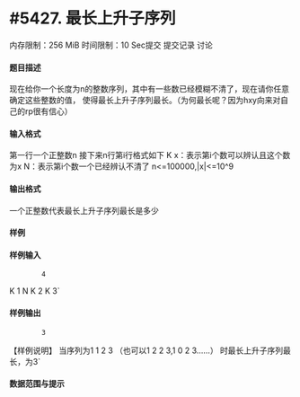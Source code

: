 
# #5427. 最长上升子序列
内存限制：256 MiB 时间限制：10 Sec提交 提交记录 讨论
#### 题目描述
现在给你一个长度为n的整数序列，其中有一些数已经模糊不清了，现在请你任意确定这些整数的值，
使得最长上升子序列最长。（为何最长呢？因为hxy向来对自己的rp很有信心）


#### 输入格式
第一行一个正整数n
接下来n行第i行格式如下
K x：表示第i个数可以辨认且这个数为x
N：表示第i个数一个已经辨认不清了
n<=100000,|x|<=10^9


#### 输出格式
一个正整数代表最长上升子序列最长是多少


#### 样例

#### 样例输入

			4
K 1
N
K 2
K 3`
#### 样例输出

			3
【样例说明】
当序列为1 1 2 3 （也可以1 2 2 3,1 0 2 3……）
时最长上升子序列最长，为3`
#### 数据范围与提示

